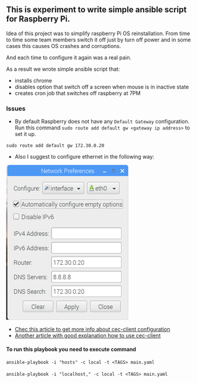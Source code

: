 ## This is experiment to write simple ansible script for Raspberry Pi.
Idea of this project was to simplify raspberry Pi OS reinstallation. From time to time some team members switch it off just by turn off power and in some cases this causes OS crashes and corruptions. 

And each time to configure it again was a real pain. 

As a result we wrote simple ansible script that:
- installs chrome
- disables option that switch off a screen when mouse is in inactive state
- creates cron job that switches off raspberry at 7PM

### Issues

- By default Raspberry does not have any `Default Gateway` configuration. 
Run this command `sudo route add default gw <gateway ip address>` to set it up.
```
sudo route add default gw 172.30.0.20
```

- Also I suggest to configure ethernet in the following way:

![`172.30.0.20` is our internal default gateway](./imgs/network-preferences.png)

- [Chec this article to get more info about cec-client configuration](https://blog.gordonturner.com/2016/12/14/using-cec-client-on-a-raspberry-pi/)
- [Another article with good explanation how to use cec-client](https://www.endpoint.com/blog/2012/11/08/using-cec-client-to-control-hdmi-devices)



#### To run this playbook you need to execute command
```
ansible-playbook -i "hosts" -c local -t <TAGS> main.yaml 

ansible-playbook -i "localhost," -c local -t <TAGS> main.yaml 
```
